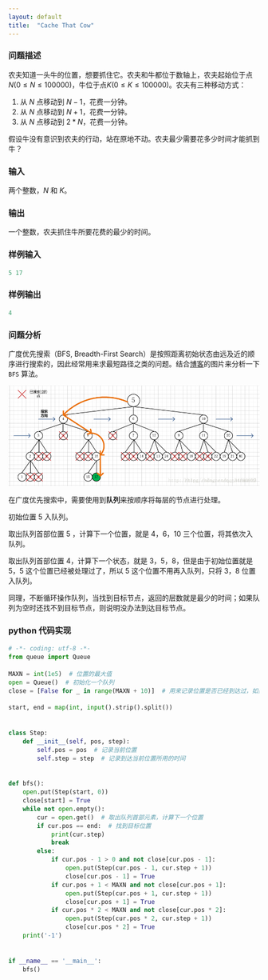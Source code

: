 ```yaml
---
layout: default
title:  "Cache That Cow"
---
```


### 问题描述

农夫知道一头牛的位置，想要抓住它。农夫和牛都位于数轴上，农夫起始位于点 $N(0 \le N \le 100000)$，牛位于点$K(0 \le K \le 100000)$。农夫有三种移动方式：

1. 从 $N$ 点移动到 $N-1$，花费一分钟。
2. 从 $N$ 点移动到 $N + 1$，花费一分钟。
3. 从 $N$ 点移动到 $2 * N$，花费一分钟。

假设牛没有意识到农夫的行动，站在原地不动。农夫最少需要花多少时间才能抓到牛？

### 输入

两个整数，$N$ 和 $K$。

### 输出

一个整数，农夫抓住牛所要花费的最少的时间。

### 样例输入

```python
5 17
```

### 样例输出

```python
4
```

### 问题分析

广度优先搜索（BFS, Breadth-First Search）是按照距离初始状态由远及近的顺序进行搜索的，因此经常用来求最短路径之类的问题。结合[博客](https://blog.csdn.net/qq_34690929/article/details/77461552#question)的图片来分析一下 `BFS` 算法。

![img](assets/20170821233341072.png)

在广度优先搜索中，需要使用到**队列**来按顺序将每层的节点进行处理。

初始位置 5 入队列。

取出队列首部位置 5 ，计算下一个位置，就是 4，6，10 三个位置，将其依次入队列。

取出队列首部位置 4，计算下一个状态，就是 3，5，8，但是由于初始位置就是 5，5 这个位置已经被处理过了，所以 5 这个位置不用再入队列，只将 3，8 位置入队列。

同理，不断循环操作队列，当找到目标节点，返回的层数就是最少的时间；如果队列为空时还找不到目标节点，则说明没办法到达目标节点。

### python 代码实现

```python
# -*- coding: utf-8 -*-
from queue import Queue

MAXN = int(1e5)  # 位置的最大值
open = Queue()  # 初始化一个队列
close = [False for _ in range(MAXN + 10)]  # 用来记录位置是否已经到达过，如果为True，则到达过，否则没有到达过。

start, end = map(int, input().strip().split())


class Step:
    def __init__(self, pos, step):
        self.pos = pos  # 记录当前位置
        self.step = step  # 记录到达当前位置所用的时间


def bfs():
    open.put(Step(start, 0))
    close[start] = True
    while not open.empty():
        cur = open.get()  # 取出队列首部元素，计算下一个位置
        if cur.pos == end:  # 找到目标位置
            print(cur.step)
            break
        else:
            if cur.pos - 1 > 0 and not close[cur.pos - 1]:
                open.put(Step(cur.pos - 1, cur.step + 1))
                close[cur.pos - 1] = True
            if cur.pos + 1 < MAXN and not close[cur.pos + 1]:
                open.put(Step(cur.pos + 1, cur.step + 1))
                close[cur.pos + 1] = True
            if cur.pos * 2 < MAXN and not close[cur.pos * 2]:
                open.put(Step(cur.pos * 2, cur.step + 1))
                close[cur.pos * 2] = True
    print('-1')


if __name__ == '__main__':
    bfs()

```


